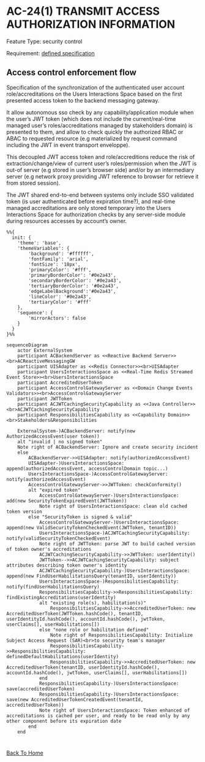 # AC-24(1) TRANSMIT ACCESS AUTHORIZATION INFORMATION

Feature Type: security control

Requirement: [defined specification](https://www.notion.so/cybnity/AC-24-1-Transmit-access-authorization-information-3bf2f16555d849979d90cb324d4ed007?pvs=4)

## Access control enforcement flow
Specification of the synchronization of the authenticated user account role/accreditations on the Users Interactions Space based on the first presented access token to the backend messaging gateway.

It allow autonomous sso check by any capability/application module when the user’s JWT token (which does not include the current/real-time managed user’s roles/accreditations managed by stakeholders domain) is presented to them, and allow to check quickly the authorized RBAC or ABAC to requested resource (e.g materialized by request command including the JWT in event transport enveloppe).

This decoupled JWT access token and role/accreditions reduce the risk of extraction/change/view of current user’s roles/permission when the JWT is out-of server (e.g stored in user’s browser side) and/or by an intermediary server (e.g network proxy providing JWT reference to browser for retrieve it from stored session).

The JWT shared end-to-end between systems only include SSO validated token (is user authenticated before expiration time?), and real-time managed accreditations are only stored temporary into the Users Interactions Space for authorization checks by any server-side module during resources accesses by account’s owner.

```mermaid
%%{
  init: {
    'theme': 'base',
    'themeVariables': {
        'background': '#ffffff',
        'fontFamily': 'arial',
        'fontSize': '18px',
        'primaryColor': '#fff',
        'primaryBorderColor': '#0e2a43',
        'secondaryBorderColor': '#0e2a43',
        'tertiaryBorderColor': '#0e2a43',
        'edgeLabelBackground':'#0e2a43',
        'lineColor': '#0e2a43',
        'tertiaryColor': '#fff'
    },
    'sequence': {
		'mirrorActors': false
    }
  }
}%%

sequenceDiagram
	actor ExternalSystem
	participant ACBackendServer as <<Reactive Backend Server>><br>ACReactiveMessagingGW
	participant UISAdapter as <<Redis Connector>><br>UISAdapter
	participant UsersInteractionsSpace as <<Real-Time Redis Streamed Event Store>><br>UsersInteractionsSpace
	participant AccreditedUserToken
	participant AccessControlGatewayServer as <<Domain Change Events Validators>><br>AccessControlGatewayServer
	participant JWTToken
	participant ACJWTCachingSecurityCapability as <<Java Controller>><br>ACJWTCachingSecurityCapability
	participant ResponsibilitiesCapability as <<Capability Domain>><br>Stakeholders&Responsibilities

	ExternalSystem-)ACBackendServer: notify(new AuthorizedAccessEvent(user token))
	alt "invalid | no signed token"
	Note right of ACBackendServer: Ignore and create security incident
	else
		ACBackendServer->>UISAdapter: notify(authorizedAccessEvent)
		UISAdapter-)UsersInteractionsSpace: append(authorizedAccessEvent, accessControlDomain topic...)
		UsersInteractionsSpace-)AccessControlGatewayServer: notify(authorizedAccessEvent)
		AccessControlGatewayServer->>JWTToken: checkConformity()
		alt "expired token"
			AccessControlGatewayServer-)UsersInteractionsSpace: add(new SecurityTokenExpiredEvent(JWTToken))
			Note right of UsersInteractionsSpace: clean old cached token version
		else "SecurityToken is signed & valid"
			AccessControlGatewayServer-)UsersInteractionsSpace: append(new ValidSecurityTokenCheckedEvent(JWTToken, tenantID))
			UsersInteractionsSpace-)ACJWTCachingSecurityCapability: notify(validSecurityTokenCheckedEvent)
			Note right of JWTToken: parse JWT to build cached version of token owner's accreditations
			ACJWTCachingSecurityCapability->>JWTToken: userIdentity()
			JWTToken-->>ACJWTCachingSecurityCapability: subject attributes describing token owner's identity
			ACJWTCachingSecurityCapability-)UsersInteractionsSpace: append(new FindUserHabilitationsQuery(tenantID, userIdentity))
			UsersInteractionsSpace-)ResponsibilitiesCapability: notify(findUserHabilitationsQuery)
			ResponsibilitiesCapability->>ResponsibilitiesCapability: findExistingAccreditations(userIdentity)
			alt "existing role(s), habilitation(s)"
				ResponsibilitiesCapability->>AccreditedUserToken: new AccreditedUserToken(JWTToken.hashCode(), tenantID, userIdentityId.hashCode(), accountId.hashCode(), jwtToken, userClaims[], userHabilitations[])
			else "none role or habilitation defined"
				Note right of ResponsibilitiesCapability: Initialize Subject Access Request (SAR)<br>to security team's manager
				ResponsibilitiesCapability->>ResponsibilitiesCapability: definedDefaultHabilitations(userIdentity)
				ResponsibilitiesCapability->>AccreditedUserToken: new AccreditedUserToken(tenantID, userIdentityId.hashCode(), accountId.hashCode(), jwtToken, userClaims[], userHabilitations[])
			end
			ResponsibilitiesCapability-)UsersInteractionsSpace: save(accreditedUserToken)
			ResponsibilitiesCapability-)UsersInteractionsSpace: save(new AccreditedUserTokenCreatedEvent(tenantId, accreditedUserToken))
			Note right of UsersInteractionsSpace: Token enhanced of accreditations is cached per user, and ready to be read only by any other component before its expiration date
		end
	end

```

#
[Back To Home](README.md)
